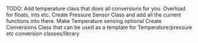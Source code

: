 TODO:
Add temperature class that does all conversions for you. Overload for floats, ints etc.
Create Pressure Sensor Class and add all the current functions into there. Make Temperature sensing optional
Create Conversions Class that can be used as a template for Temperature/pressure etc conversion classes/library
